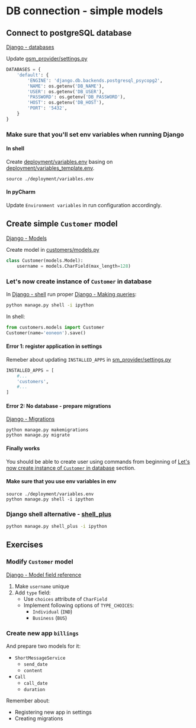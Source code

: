 # DB connection - simple models

## Connect to postgreSQL database
[Django - databases]

Update [gsm_provider/settings.py](../battlefield/gsm_provider/gsm_provider/settings.py)

```python
DATABASES = {
    'default': {
        'ENGINE': 'django.db.backends.postgresql_psycopg2',
        'NAME': os.getenv('DB_NAME'),
        'USER': os.getenv('DB_USER'),
        'PASSWORD': os.getenv('DB_PASSWORD'),
        'HOST': os.getenv('DB_HOST'),
        'PORT': '5432',
    }
}
```

### Make sure that you'll set env variables when running Django
#### In shell
Create [deployment/variables.env](../battlefield/gsm_provider/deployment/variables.env)
basing on [deployment/variables_template.env](../battlefield/gsm_provider/deployment/variables_template.env).
```shell
source ./deployment/variables.env
```

#### In pyCharm
Update `Environment variables` in run configuration accordingly.

## Create simple `Customer` model
[Django - Models]

Create model in [customers/models.py](../battlefield/gsm_provider/customers/models.py)
```python
class Customer(models.Model):
    username = models.CharField(max_length=128)
```

### Let's now create instance of `Customer` in database

In [Django - shell] run proper [Django - Making queries]:
```bash
python manage.py shell -i ipython
```

In shell:
```python
from customers.models import Customer
Customer(name='eoneon').save()
```

#### Error 1: register application in settings
Remeber about updating `INSTALLED_APPS` in [sm_provider/settings.py](../battlefield/gsm_provider/gsm_provider/settings.py)
```python
INSTALLED_APPS = [
    #...
    'customers',
    #...
]
```

#### Error 2: No database - prepare migrations
[Django - Migrations]

```shell
python manage.py makemigrations
python manage.py migrate
```

#### Finally works
You should be able to create user using commands from beginning of
[Let's now create instance of `Customer` in database](#lets-now-create-instance-of-customer-in-database)
section.

#### Make sure that you use env variables in env
```shell
source ./deployment/variables.env
python manage.py shell -i ipython
```

### Django shell alternative - [shell_plus]
```bash
python manage.py shell_plus -i ipython
```

## Exercises
### Modify `Customer` model
[Django - Model field reference]

1. Make `username` unique
2. Add `type` field:
   * Use `choices` attribute of `CharField`
   * Implement following options of `TYPE_CHOICES`:
     * `Individual` (`IND`)
     * `Business` (`BUS`)
    
### Create new app `billings`
And prepare two models for it:
* `ShortMessageService`
    * `send_date`
    * `content`
* `Call`
    * `call_date`
    * `duration`

Remember about:
* Registering new app in settings
* Creating migrations
    
<!-- links -->
[Django - Models]: https://docs.djangoproject.com/en/3.1/topics/db/models/
[Django - Making queries]: https://docs.djangoproject.com/en/3.1/topics/db/queries/
[Django - Model field reference]: https://docs.djangoproject.com/en/3.1/ref/models/fields/
[Django - shell]: https://docs.djangoproject.com/en/3.1/ref/django-admin/#shell
[Django - databases]: https://docs.djangoproject.com/en/3.1/ref/databases/
[Django - Migrations]: https://docs.djangoproject.com/en/3.1/topics/migrations/
[Django - Relationship fields]: https://docs.djangoproject.com/en/3.1/ref/models/fields/#module-django.db.models.fields.related
[shell_plus]: https://django-extensions.readthedocs.io/en/latest/shell_plus.html
